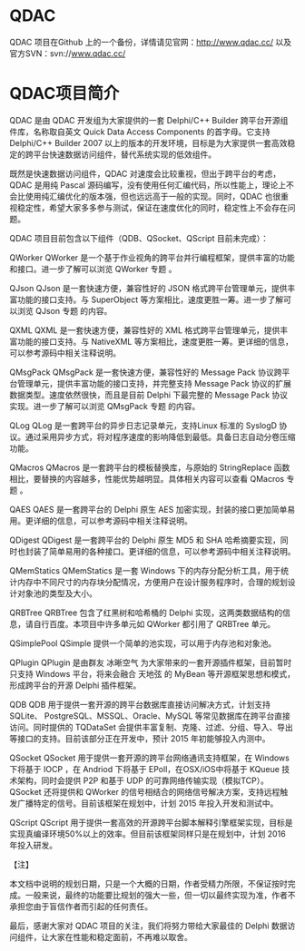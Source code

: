 # QDAC
QDAC 项目在Github 上的一个备份，详情请见官网：http://www.qdac.cc/ 以及官方SVN：svn://www.qdac.cc/

# QDAC项目简介

QDAC 是由 QDAC 开发组为大家提供的一套 Delphi/C++ Builder 跨平台开源组件库，名称取自英文 Quick Data Access Components 的首字母。它支持 Delphi/C++ Builder 2007 以上的版本的开发环境，目标是为大家提供一套高效稳定的跨平台快速数据访问组件，替代系统实现的低效组件。

既然是快速数据访问组件，QDAC 对速度会比较重视，但出于跨平台的考虑，QDAC 是用纯 Pascal 源码编写，没有使用任何汇编代码，所以性能上，理论上不会比使用纯汇编优化的版本强，但也远远高于一般的实现。同时，QDAC 也很重视稳定性，希望大家多多参与测试，保证在速度优化的同时，稳定性上不会存在问题。

QDAC 项目目前包含以下组件（QDB、QSocket、QScript 目前未完成）：

QWorker
QWorker 是一个基于作业视角的跨平台并行编程框架，提供丰富的功能和接口。进一步了解可以浏览 QWorker 专题 。

QJson
QJson 是一套快速方便，兼容性好的 JSON 格式跨平台管理单元，提供丰富功能的接口支持。与 SuperObject 等方案相比，速度更胜一筹。进一步了解可以浏览 QJson 专题 的内容。

QXML
QXML 是一套快速方便，兼容性好的 XML 格式跨平台管理单元，提供丰富功能的接口支持。与 NativeXML 等方案相比，速度更胜一筹。更详细的信息，可以参考源码中相关注释说明。

QMsgPack
QMsgPack 是一套快速方便，兼容性好的 Message Pack 协议跨平台管理单元，提供丰富功能的接口支持，并完整支持 Message Pack 协议的扩展数据类型。速度依然很快，而且是目前 Delphi 下最完整的 Message Pack 协议实现。进一步了解可以浏览 QMsgPack 专题 的内容。

QLog
QLog 是一套跨平台的异步日志记录单元，支持Linux 标准的 SyslogD 协议。通过采用异步方式，将对程序速度的影响降低到最低。具备日志自动分卷压缩功能。

QMacros
QMacros 是一套跨平台的模板替换库，与原始的 StringReplace 函数相比，要替换的内容越多，性能优势越明显。具体相关内容可以查看 QMacros 专题 。

QAES
QAES 是一套跨平台的 Delphi 原生 AES 加密实现，封装的接口更加简单易用。更详细的信息，可以参考源码中相关注释说明。

QDigest
QDigest 是一套跨平台的 Delphi 原生 MD5 和 SHA 哈希摘要实现，同时也封装了简单易用的各种接口。更详细的信息，可以参考源码中相关注释说明。

QMemStatics
QMemStatics 是一套 Windows 下的内存分配分析工具，用于统计内存中不同尺寸的内存块分配情况，方便用户在设计服务程序时，合理的规划设计对象池的类型及大小。

QRBTree
QRBTree 包含了红黑树和哈希桶的 Delphi 实现，这两类数据结构的信息，请自行百度。本项目中许多单元如 QWorker 都引用了 QRBTree 单元。

QSimplePool
QSimple 提供一个简单的池实现，可以用于内存池和对象池。

QPlugin
QPlugin 是由群友 冰晰空气 为大家带来的一套开源插件框架，目前暂时只支持 Windows 平台，将来会融合 天地弦 的 MyBean 等开源框架思想和模式，形成跨平台的开源 Delphi 插件框架。

QDB
QDB 用于提供一套开源的跨平台数据库直接访问解决方式，计划支持 SQLite、 PostgreSQL、MSSQL、Oracle、MySQL 等常见数据库在跨平台直接访问。同时提供的 TQDataSet 会提供丰富复制、克隆、过滤、分组、导入、导出等接口的支持。目前该部分正在开发中，预计 2015 年初能够投入内测中。

QSocket
QSocket 用于提供一套开源的跨平台网络通讯支持框架，在 Windows 下将基于 IOCP ，在 Andriod 下将基于 EPoll，在OSX/iOS中将基于 KQueue 技术架构，同时会提供 P2P 和基于 UDP 的可靠网络传输实现（模拟TCP）。QSocket 还将提供和 QWorker 的信号相结合的网络信号解决方案，支持远程触发广播特定的信号。目前该框架在规划中，计划 2015 年投入开发和测试中。

QScript
QScript 用于提供一套高效的开源跨平台脚本解释引擎框架实现，目标是实现真编译环境50%以上的效率。但目前该框架同样只是在规划中，计划 2016 年投入研发。

【注】

本文档中说明的规划日期，只是一个大概的日期，作者受精力所限，不保证按时完成。一般来说，最终的功能要比规划的强大一些，但一切以最终实现为准，作者不承担您由于盲信作者而引起的任何责任。

最后，感谢大家对 QDAC 项目的关注，我们将努力带给大家最佳的 Delphi 数据访问组件，让大家在性能和稳定面前，不再难以取舍。
